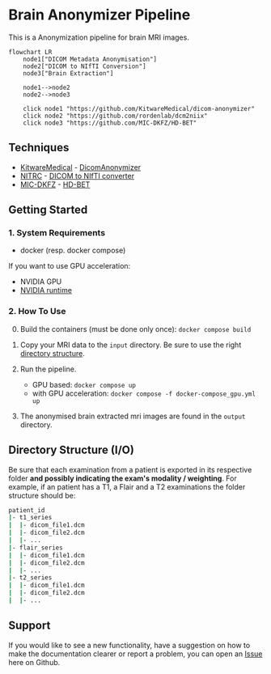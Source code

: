 # Brain Anonymizer Pipeline
This is a Anonymization pipeline for brain MRI images.

```mermaid
flowchart LR
    node1["DICOM Metadata Anonymisation"]
    node2["DICOM to NIfTI Conversion"]
    node3["Brain Extraction"]

    node1-->node2
    node2-->node3

    click node1 "https://github.com/KitwareMedical/dicom-anonymizer"
    click node2 "https://github.com/rordenlab/dcm2niix"
    click node3 "https://github.com/MIC-DKFZ/HD-BET"
```
## Techniques
- [KitwareMedical](http://kitware.eu/) - [DicomAnonymizer](https://github.com/KitwareMedical/dicom-anonymizer)
- [NITRC](https://www.nitrc.org/) - [DICOM to NIfTI converter](https://github.com/rordenlab/dcm2niix)
- [MIC-DKFZ](https://www.dkfz.de/en/mic/index.php) - [HD-BET](https://github.com/MIC-DKFZ/HD-BET)




## Getting Started
### 1. System Requirements
- docker (resp. docker compose)

If you want to use GPU acceleration:
- NVIDIA GPU
- [NVIDIA runtime](https://docs.docker.com/config/containers/resource_constraints/#gpu)

### 2. How To Use
0. Build the containers (must be done only once): `docker compose build`

1. Copy your MRI data to the `input` directory. Be sure to use the right [directory structure](#directory-structure-io).

2. Run the pipeline.
    - GPU based: `docker compose up`
    - with GPU acceleration: `docker compose -f docker-compose_gpu.yml up`

3. The anonymised brain extracted mri images are found in the `output` directory.


## Directory Structure (I/O)

Be sure that each examination from a patient is exported in its respective folder **and possibly indicating the exam's modality / weighting**. For example, if an patient has a T1, a Flair and a T2 examinations the folder structure should be:

```bash
patient_id
|- t1_series
|  |- dicom_file1.dcm
|  |- dicom_file2.dcm
|  |- ...
|- flair_series
|  |- dicom_file1.dcm
|  |- dicom_file2.dcm
|  |- ...
|- t2_series
|  |- dicom_file1.dcm
|  |- dicom_file2.dcm
|  |- ...
```

## Support
If you would like to see a new functionality, have a suggestion on how to make the documentation clearer or report a problem, you can open an [Issue](https://github.com/schnadoslin/brain-anonymizer-pipeline/issues) here on Github.